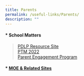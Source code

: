 ```yaml
---
title: Parents
permalink: /useful-links/Parents/
description: ""
---
```

#### *   **School Matters**
>   [PDLP Resource Site](https://sites.google.com/moe.edu.sg/chijsjcpdlp/home)  
>   [PTM 2022](https://chijstjosephsconvent.moe.edu.sg/useful-links/parents/school-matters/ptm-2022)  
>   [Parent Engagement Program](https://sites.google.com/moe.edu.sg/parent-engagement-program/home)

#### *   **[MOE & Related Sites](/student-services/Parents/MOE-Related-Sites/)**